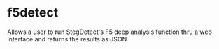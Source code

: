 # f5detect
Allows a user to run StegDetect's F5 deep analysis function thru a web interface and returns the results as JSON.
